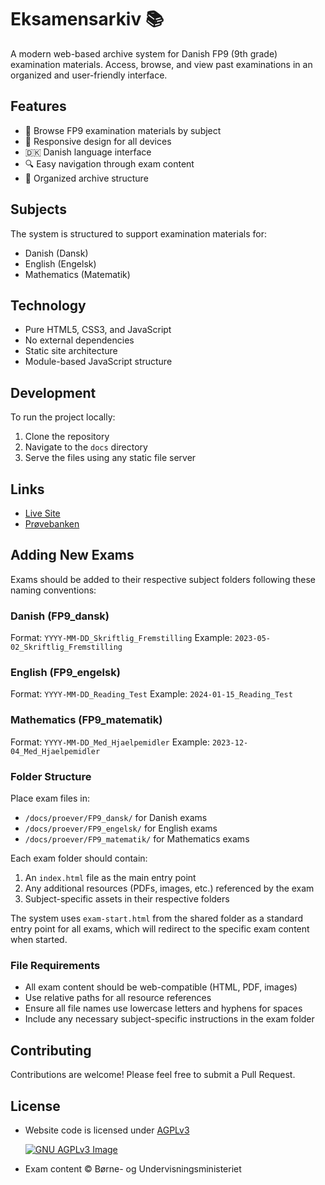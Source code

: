 # Eksamensarkiv 📚

A modern web-based archive system for Danish FP9 (9th grade) examination materials. Access, browse, and view past examinations in an organized and user-friendly interface.

## Features

- 📝 Browse FP9 examination materials by subject
- 📱 Responsive design for all devices
- 🇩🇰 Danish language interface
- 🔍 Easy navigation through exam content
- 💾 Organized archive structure

## Subjects

The system is structured to support examination materials for:

- Danish (Dansk)
- English (Engelsk)
- Mathematics (Matematik)

## Technology

- Pure HTML5, CSS3, and JavaScript
- No external dependencies
- Static site architecture
- Module-based JavaScript structure

## Development

To run the project locally:

1. Clone the repository
2. Navigate to the `docs` directory
3. Serve the files using any static file server

## Links

- [Live Site](https://eksamen.edbpede.net)
- [Prøvebanken](https://www.prøvebanken.dk)

## Adding New Exams

Exams should be added to their respective subject folders following these naming conventions:

### Danish (FP9_dansk)

Format: `YYYY-MM-DD_Skriftlig_Fremstilling`
Example: `2023-05-02_Skriftlig_Fremstilling`

### English (FP9_engelsk)

Format: `YYYY-MM-DD_Reading_Test`
Example: `2024-01-15_Reading_Test`

### Mathematics (FP9_matematik)

Format: `YYYY-MM-DD_Med_Hjaelpemidler`
Example: `2023-12-04_Med_Hjaelpemidler`

### Folder Structure

Place exam files in:

- `/docs/proever/FP9_dansk/` for Danish exams
- `/docs/proever/FP9_engelsk/` for English exams
- `/docs/proever/FP9_matematik/` for Mathematics exams

Each exam folder should contain:

1. An `index.html` file as the main entry point
2. Any additional resources (PDFs, images, etc.) referenced by the exam
3. Subject-specific assets in their respective folders

The system uses `exam-start.html` from the shared folder as a standard entry point for all exams, which will redirect to the specific exam content when started.

### File Requirements

- All exam content should be web-compatible (HTML, PDF, images)
- Use relative paths for all resource references
- Ensure all file names use lowercase letters and hyphens for spaces
- Include any necessary subject-specific instructions in the exam folder

## Contributing

Contributions are welcome! Please feel free to submit a Pull Request.

## License

- Website code is licensed under [AGPLv3](https://www.gnu.org/licenses/agpl-3.0.html)

  [![GNU AGPLv3 Image](https://www.gnu.org/graphics/agplv3-155x51.png)](https://www.gnu.org/licenses/agpl-3.0.en.html)

- Exam content © Børne- og Undervisningsministeriet
